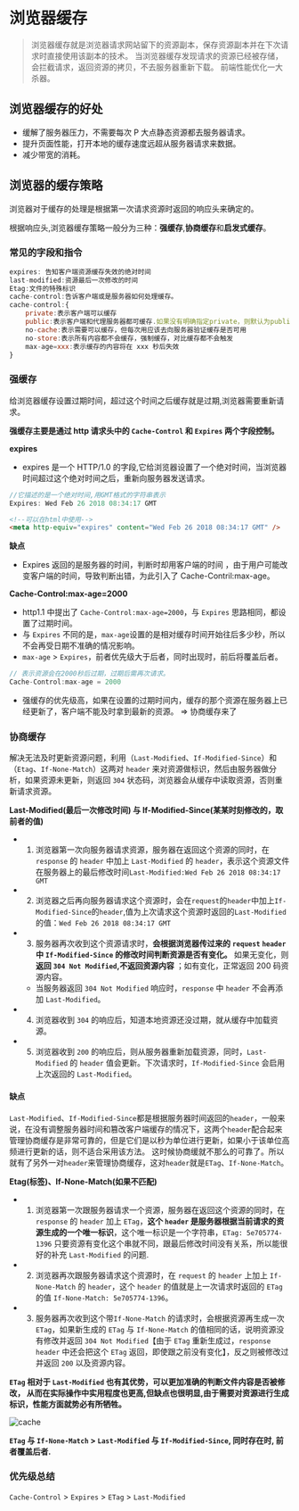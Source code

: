 # 浏览器缓存

> 浏览器缓存就是浏览器请求网站留下的资源副本，保存资源副本并在下次请求时直接使用该副本的技术。
> 当浏览器缓存发现请求的资源已经被存储，会拦截请求，返回资源的拷贝，不去服务器重新下载。 前端性能优化一大杀器。

## 浏览器缓存的好处

- 缓解了服务器压力，不需要每次 P 大点静态资源都去服务器请求。
- 提升页面性能，打开本地的缓存速度远超从服务器请求来数据。
- 减少带宽的消耗。

## 浏览器的缓存策略

浏览器对于缓存的处理是根据第一次请求资源时返回的响应头来确定的。

根据响应头,浏览器缓存策略一般分为三种：**强缓存**,**协商缓存**和**启发式缓存**。

### 常见的字段和指令

```js
expires: 告知客户端资源缓存失效的绝对时间
last-modified:资源最后一次修改的时间
Etag:文件的特殊标识
cache-control:告诉客户端或是服务器如何处理缓存。
cache-control:{
    private:表示客户端可以缓存
    public:表示客户端和代理服务器都可缓存.如果没有明确指定private，则默认为public
    no-cache:表示需要可以缓存，但每次用应该去向服务器验证缓存是否可用
    no-store:表示所有内容都不会缓存，强制缓存，对比缓存都不会触发
    max-age=xxx:表示缓存的内容将在 xxx 秒后失效
}
```

### 强缓存

给浏览器缓存设置过期时间，超过这个时间之后缓存就是过期,浏览器需要重新请求。

**强缓存主要是通过 http 请求头中的 `Cache-Control` 和 `Expires` 两个字段控制。**

**expires**

- expires 是一个 HTTP/1.0 的字段,它给浏览器设置了一个绝对时间，当浏览器时间超过这个绝对时间之后，重新向服务器发送请求。

```js
//它描述的是一个绝对时间,用GMT格式的字符串表示
Expires: Wed Feb 26 2018 08:34:17 GMT
```

```html
<!--可以在html中使用-->
<meta http-equiv="expires" content="Wed Feb 26 2018 08:34:17 GMT" />
```

**缺点**

- Expires 返回的是服务器的时间，判断时却用客户端的时间 ，由于用户可能改变客户端的时间，导致判断出错，为此引入了 Cache-Contril:max-age。

**Cache-Control:max-age=2000**

- http1.1 中提出了 `Cache-Control:max-age=2000`，与 `Expires` 思路相同，都设置了过期时间。
- 与 `Expires` 不同的是，`max-age`设置的是相对缓存时间开始往后多少秒，所以不会再受日期不准确的情况影响。
- `max-age` > `Expires`，前者优先级大于后者，同时出现时，前后将覆盖后者。

```js
// 表示资源会在2000秒后过期，过期后需再次请求。
Cache-Control:max-age = 2000
```

- 强缓存的优先级高，如果在设置的过期时间内，缓存的那个资源在服务器上已经更新了，客户端不能及时拿到最新的资源。 => 协商缓存来了

### 协商缓存

解决无法及时更新资源问题，利用（`Last-Modified`、`If-Modified-Since`）和（`Etag`、`If-None-Match`）这两对 `header` 来对资源做标识，然后由服务器做分析，如果资源未更新，则返回 `304` 状态码，浏览器会从缓存中读取资源，否则重新请求资源。

**Last-Modified(最后一次修改时间) 与 If-Modified-Since(某某时刻修改的，取前者的值)**

- 1. 浏览器第一次向服务器请求资源，服务器在返回这个资源的同时，在 `response` 的 `header` 中加上 `Last-Modified` 的 `header`，表示这个资源文件在服务器上的最后修改时间`Last-Modified:Wed Feb 26 2018 08:34:17 GMT`

- 2. 浏览器之后再向服务器请求这个资源时，会在`request`的`header`中加上`If-Modified-Since`的`header`,值为上次请求这个资源时返回的`Last-Modified`的值：`Wed Feb 26 2018 08:34:17 GMT`
- 3. 服务器再次收到这个资源请求时，**会根据浏览器传过来的 `request` `header` 中 `If-Modified-Since` 的修改时间判断资源是否有变化。** 如果无变化，则 **返回 `304 Not Modified`,不返回资源内容** ；如有变化，正常返回 200 码资源内容。

  - 当服务器返回 `304 Not Modified` 响应时，`response` 中 `header` 不会再添加 `Last-Modified`。

- 4. 浏览器收到 `304` 的响应后，知道本地资源还没过期，就从缓存中加载资源。
- 5. 浏览器收到 `200` 的响应后，则从服务器重新加载资源，同时，`Last-Modified` 的 `header` 值会更新。下次请求时，`If-Modified-Since` 会启用上次返回的 `Last-Modified`。

#### 缺点

`Last-Modified`、`If-Modified-Since`都是根据服务器时间返回的`header`，一般来说，在没有调整服务器时间和篡改客户端缓存的情况下，这两个`header`配合起来管理协商缓存是非常可靠的，但是它们是以秒为单位进行更新，如果小于该单位高频进行更新的话，则不适合采用该方法。 这时候协商缓就不那么的可靠了。所以就有了另外一对`header`来管理协商缓存，这对`header`就是`ETag`、`If-None-Match`。

**Etag(标签)、If-None-Match(如果不匹配)**

- 1. 浏览器第一次跟服务器请求一个资源，服务器在返回这个资源的同时，在 `response` 的 `header` 加上 `ETag`，**这个 `header` 是服务器根据当前请求的资源生成的一个唯一标识**，这个唯一标识是一个字符串，`ETag: 5e705774-1396` 只要资源有变化这个串就不同，跟最后修改时间没有关系，所以能很好的补充 `Last-Modified` 的问题.
- 2. 浏览器再次跟服务器请求这个资源时，在 `request` 的 `header` 上加上 `If-None-Match` 的 `header`，这个 `header` 的值就是上一次请求时返回的 `ETag` 的值 `If-None-Match: 5e705774-1396`。
- 3. 服务器再次收到这个带`If-None-Match` 的请求时，会根据资源再生成一次 `ETag`，如果新生成的 `ETag` 与 `If-None-Match` 的值相同的话，说明资源没有修改并返回 `304 Not Modified`【由于 `ETag` 重新生成过，`response header` 中还会把这个 `ETag` 返回，即使跟之前没有变化】，反之则被修改过并返回 `200` 以及资源内容。

**`ETag` 相对于 `Last-Modified` 也有其优势，可以更加准确的判断文件内容是否被修改， 从而在实际操作中实用程度也更高,但缺点也很明显,由于需要对资源进行生成标识，性能方面就势必有所牺牲。**

![cache](/img/question/network/cache304.png)

**`ETag` 与 `If-None-Match` > `Last-Modified` 与 `If-Modified-Since`, 同时存在时, 前者覆盖后者.**

### 优先级总结

`Cache-Control` > `Expires` > `ETag` > `Last-Modified`
